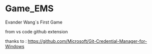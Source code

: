 # Game_EMS
Evander Wang`s First Game

from vs code github extension 

thanks to : 
https://github.com/Microsoft/Git-Credential-Manager-for-Windows
